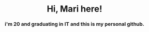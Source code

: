 <h1 align="center">Hi, Mari here!</h1>
<h3 align="center">i'm 20 and graduating in IT and this is my personal github.</h3>
<p align="center">
<a href="https://t.me/cybermarizinha" src="https://img.shields.io/badge/Telegram-2CA5E0?style=for-the-badge&logo=telegram&logoColor=white"/>
</p>
